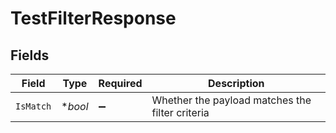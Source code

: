 # TestFilterResponse


## Fields

| Field                                           | Type                                            | Required                                        | Description                                     |
| ----------------------------------------------- | ----------------------------------------------- | ----------------------------------------------- | ----------------------------------------------- |
| `IsMatch`                                       | **bool*                                         | :heavy_minus_sign:                              | Whether the payload matches the filter criteria |